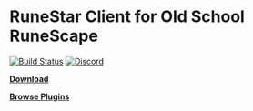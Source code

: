 # RuneStar Client for Old School RuneScape

[![Build Status](https://img.shields.io/circleci/project/github/RuneStar/client.svg)](https://circleci.com/gh/RuneStar/client)
[![Discord](https://img.shields.io/discord/384870460640329728.svg?logo=discord)](https://discord.gg/G2kxrnU)

[**Download**](https://github.com/RuneStar/launcher)

[**Browse Plugins**](https://github.com/RuneStar/client/tree/master/plugins/src/main/java/org/runestar/client/plugins)